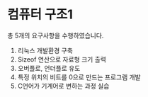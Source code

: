 # 컴퓨터 구조1

총 5개의 요구사항을 수행하였습니다.

1. 리눅스 개발환경 구축
2. Sizeof 연산으로 자료형 크기 출력
3. 오버플로, 언더플로 유도
4. 특정 위치의 비트를 0으로 만드는 프로그램 개발
5. C언어가 기계어로 변하는 과정 실습
